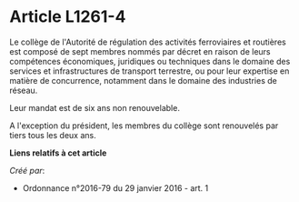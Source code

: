 # Article L1261-4

Le collège de l'Autorité de régulation des activités ferroviaires et routières est composé de sept membres nommés par décret
en raison de leurs compétences économiques, juridiques ou techniques dans le domaine des services et infrastructures de
transport terrestre, ou pour leur expertise en matière de concurrence, notamment dans le domaine des industries de réseau. 

Leur mandat est de six ans non renouvelable. 

A l'exception du président, les membres du collège sont renouvelés par tiers tous les deux ans.

**Liens relatifs à cet article**

_Créé par_:

  - Ordonnance n°2016-79 du 29 janvier 2016 - art. 1
